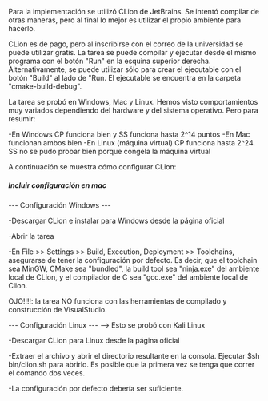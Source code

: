 Para la implementación se utilizó CLion de JetBrains. Se intentó compilar de otras maneras, pero al final lo mejor es utilizar el propio ambiente para hacerlo. 

CLion es de pago, pero al inscribirse con el correo de la universidad se puede utilizar gratis. La tarea se puede compilar y ejecutar desde el mismo programa con el botón "Run" en la esquina superior derecha. Alternativamente, se puede utilizar sólo para crear el ejecutable con el botón "Build" al lado de "Run. El ejecutable se encuentra en la carpeta "cmake-build-debug".

La tarea se probó en Windows, Mac y Linux. Hemos visto comportamientos muy variados dependiendo del hardware y del sistema operativo. Pero para resumir:

-En Windows CP funciona bien y SS funciona hasta 2^14 puntos
-En Mac funcionan ambos bien
-En Linux (máquina virtual) CP funciona hasta 2^24. SS no se pudo probar bien porque congela la máquina virtual 

A continuación se muestra cómo configurar CLion:

##### Incluir configuración en mac #####

--- Configuración Windows ---

-Descargar CLion e instalar para Windows desde la página oficial

-Abrir la tarea

-En File >> Settings >> Build, Execution, Deployment >> Toolchains, asegurarse de tener la configuración por defecto. Es decir, que el toolchain sea MinGW, CMake sea "bundled", la build tool sea "ninja.exe" del ambiente local de CLion, y el compilador de C sea "gcc.exe" del ambiente local de Clion.

OJO!!!!: la tarea NO funciona con las herramientas de compilado y construcción de VisualStudio.

--- Configuración Linux ---
   --> Esto se probó con Kali Linux

-Descargar CLion para Linux desde la página oficial

-Extraer el archivo y abrir el directorio resultante en la consola. Ejecutar $sh bin/clion.sh para abrirlo. Es posible que la primera vez se tenga que correr el comando dos veces.

-La configuración por defecto debería ser suficiente.
